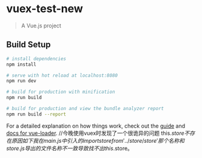 # vuex-test-new

> A Vue.js project

## Build Setup

``` bash
# install dependencies
npm install

# serve with hot reload at localhost:8080
npm run dev

# build for production with minification
npm run build

# build for production and view the bundle analyzer report
npm run build --report
```

For a detailed explanation on how things work, check out the [guide](http://vuejs-templates.github.io/webpack/) and [docs for vue-loader](http://vuejs.github.io/vue-loader).
//今晚使用vuex时发现了一个很诡异的问题
this.$store不存在
原因如下
我在main.js中引入的import store from '../store/store'
那个名称 和store.js导出的文件名称不一致导致找不出this.$store。